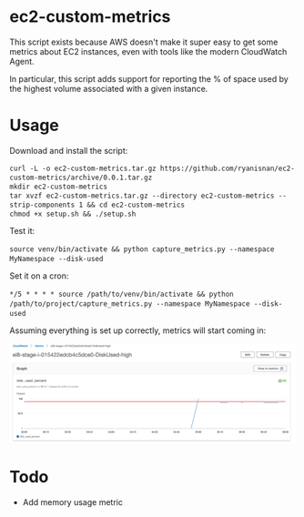 # ec2-custom-metrics

This script exists because AWS doesn't make it super easy to get some metrics about EC2 instances, even with tools like the modern CloudWatch Agent.

In particular, this script adds support for reporting the % of space used by the highest volume associated with a given instance.

# Usage

Download and install the script:

```
curl -L -o ec2-custom-metrics.tar.gz https://github.com/ryanisnan/ec2-custom-metrics/archive/0.0.1.tar.gz
mkdir ec2-custom-metrics
tar xvzf ec2-custom-metrics.tar.gz --directory ec2-custom-metrics --strip-components 1 && cd ec2-custom-metrics
chmod +x setup.sh && ./setup.sh
```

Test it:

`source venv/bin/activate && python capture_metrics.py --namespace MyNamespace --disk-used`

Set it on a cron:

`*/5 * * * * source /path/to/venv/bin/activate && python /path/to/project/capture_metrics.py --namespace MyNamespace --disk-used`

Assuming everything is set up correctly, metrics will start coming in:

![Example screenshot of cloudwatch metrics of disk_used_percent](screenshot.png)

# Todo

- Add memory usage metric
